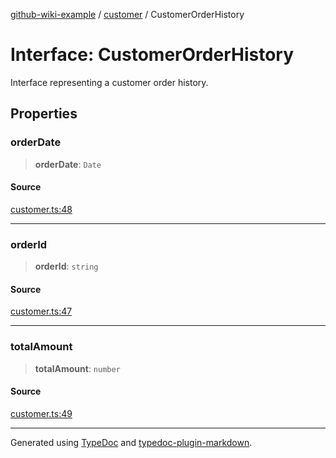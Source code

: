 [github-wiki-example](../wiki/Home) / [customer](../wiki/customer) / CustomerOrderHistory

# Interface: CustomerOrderHistory

Interface representing a customer order history.

## Properties

### orderDate

> **orderDate**: `Date`

#### Source

[customer.ts:48](https://github.com/tgreyuk/typedoc-plugin-markdown-examples/blob/13dc594/examples/04-typedoc-github-wiki-theme/src/customer.ts#L48)

***

### orderId

> **orderId**: `string`

#### Source

[customer.ts:47](https://github.com/tgreyuk/typedoc-plugin-markdown-examples/blob/13dc594/examples/04-typedoc-github-wiki-theme/src/customer.ts#L47)

***

### totalAmount

> **totalAmount**: `number`

#### Source

[customer.ts:49](https://github.com/tgreyuk/typedoc-plugin-markdown-examples/blob/13dc594/examples/04-typedoc-github-wiki-theme/src/customer.ts#L49)

***

Generated using [TypeDoc](https://typedoc.org) and [typedoc-plugin-markdown](https://typedoc-plugin-markdown.org).
